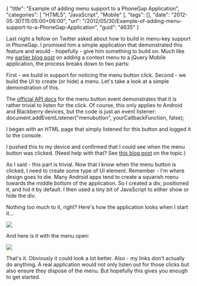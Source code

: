 {
	"title": "Example of adding menu support to a PhoneGap Application",
	"categories": [
		"HTML5",
		"JavaScript",
		"Mobile"
	],
	"tags": [],
	"date": "2012-05-30T15:05:00+06:00",
	"url": "/2012/05/30/Example-of-adding-menu-support-to-a-PhoneGap-Application",
	"guid": "4635"
}

Last night a fellow on Twitter asked about how to build in menu-key support in PhoneGap. I promised him a simple application that demonstrated this feature and would - hopefully - give him something to build on. Much like my <a href="http://www.raymondcamden.com/index.cfm/2012/5/23/Context-Menu-Example-with-jQuery-Mobile">earlier blog post</a> on adding a context menu to a jQuery Mobile application, the process breaks down to two parts:
<!--more-->
First - we build in support for noticing the menu button click. Second - we build the UI to create (or hide) a menu. Let's take a look at a simple demonstration of this.

The <a href="http://docs.phonegap.com/en/1.7.0/cordova_events_events.md.html#menubutton">official API docs</a> for the menu button event demonstrates that it is rather trivial to listen for the click. Of course, this only applies to Android and Blackberry devices, but the code is just an event listener: document.addEventListener("menubutton", yourCallbackFunction, false);

I began with an HTML page that simply listened for this button and logged it to the console.

<script src="https://gist.github.com/2838035.js"> </script>

I pushed this to my device and confirmed that I could see when the menu button was clicked. (Need help with that? See <a href="http://www.raymondcamden.com/index.cfm/2012/5/10/Setting-up-console-debugging-for-PhoneGap-and-Android">this blog post</a> on the topic.)

As I said - this part is trivial. Now that I know when the menu button is clicked, I need to create some type of UI element. Remember - I'm where design goes to die. Many Android apps tend to create a squarish menu towards the middle bottom of the application. So I created a div, positioned it, and hid it by default. I then used a tiny bit of JavaScript to either show or hide the div.

<script src="https://gist.github.com/2838060.js?file=index.html"></script>

Nothing too much to it, right? Here's how the application looks when I start it...

<img src="http://www.raymondcamden.com/images/shot12.png" />

And here is it with the menu open:

<img src="http://www.raymondcamden.com/images/shot21.png" />

That's it. Obviously it could look a lot better. Also - my links don't actually do anything. A real application would not only listen out for those clicks but also ensure they dispose of the menu. But hopefully this gives you enough to get started.